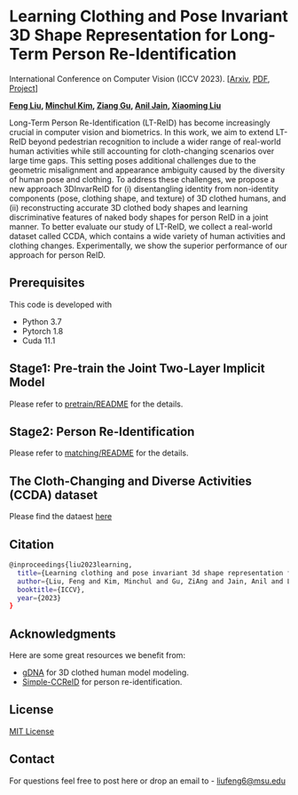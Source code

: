 # **Learning Clothing and Pose Invariant 3D Shape Representation for Long-Term Person Re-Identification**

International Conference on Computer Vision (ICCV 2023). [[Arxiv](https://arxiv.org/abs/2308.10658), [PDF](http://cvlab.cse.msu.edu/pdfs/Liu_Kim_Gu_Jain_Liu_ICCV2023.pdf), [Project](http://cvlab.cse.msu.edu/project-reid3dinvar.html)]

**[Feng Liu](https://liufeng2915.github.io/), [Minchul Kim](https://mckim.dev/), [Ziang Gu](https://scholar.google.com/citations?user=8tOJ80IAAAAJ&hl=en), [Anil Jain](https://www.cse.msu.edu/~jain/),  [Xiaoming Liu](http://www.cse.msu.edu/~liuxm/index2.html)**

Long-Term Person Re-Identification (LT-ReID) has become increasingly crucial in computer vision and biometrics. In this work, we aim to extend LT-ReID beyond pedestrian recognition to include a wider range of real-world human activities while still accounting for cloth-changing scenarios over large time gaps. This setting poses additional challenges due to the geometric misalignment and appearance ambiguity caused by the diversity of human pose and clothing. To address these challenges, we propose a new approach 3DInvarReID for (i) disentangling identity from non-identity components (pose, clothing shape, and texture) of 3D clothed humans, and (ii) reconstructing accurate 3D clothed body shapes and learning discriminative features of naked body shapes for person ReID in a joint manner. To better evaluate our study of LT-ReID, we collect a real-world dataset called CCDA, which contains a wide variety of human activities and clothing changes. Experimentally, we show the superior performance of our approach for person ReID.


## Prerequisites

This code is developed with

* Python 3.7
* Pytorch 1.8
* Cuda 11.1 

## Stage1: Pre-train the Joint Two-Layer Implicit Model

Please refer to [pretrain/README](pretrain/README.md) for the details.


## Stage2: Person Re-Identification
Please refer to [matching/README](matching/README.md) for the details.

## The Cloth-Changing and Diverse Activities (CCDA) dataset
Please find the dataest [here](https://drive.google.com/file/d/1Hz2zqtBpNCHwuUtLPC4dAqdIXR0ZQiJA/view?usp=sharing) 

## Citation

```bash
@inproceedings{liu2023learning,
  title={Learning clothing and pose invariant 3d shape representation for long-term person re-identification},
  author={Liu, Feng and Kim, Minchul and Gu, ZiAng and Jain, Anil and Liu, Xiaoming},
  booktitle={ICCV},
  year={2023}
}
```

## Acknowledgments

Here are some great resources we benefit from:

* [gDNA](https://github.com/xuchen-ethz/gdna) for 3D clothed human model modeling.
* [Simple-CCReID](https://github.com/guxinqian/Simple-CCReID) for person re-identification.

## License

[MIT License](LICENSE)

## Contact

For questions feel free to post here or drop an email to - liufeng6@msu.edu
